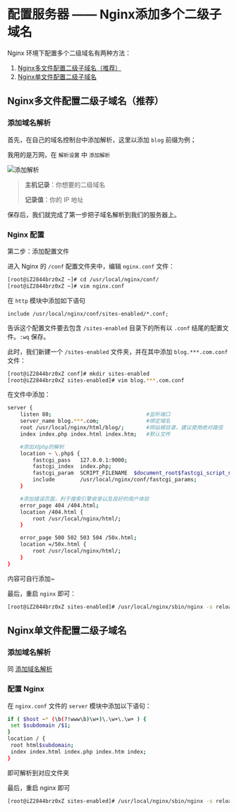 # 配置服务器 —— Nginx添加多个二级子域名

Nginx 环境下配置多个二级域名有两种方法：

1. [Nginx多文件配置二级子域名（推荐）](#nginx多文件配置二级子域名（推荐）)
2. [Nginx单文件配置二级子域名](#nginx单文件配置二级子域名)

## Nginx多文件配置二级子域名（推荐）

### 添加域名解析

首先，在自己的域名控制台中添加解析，这里以添加 `blog` 前缀为例；

我用的是万网，在 `解析设置` 中 `添加解析`

![添加解析](https://img-blog.csdn.net/20170415235411153?watermark/2/text/aHR0cDovL2Jsb2cuY3Nkbi5uZXQvTEJpbmlu/font/5a6L5L2T/fontsize/400/fill/I0JBQkFCMA==/dissolve/70/gravity/SouthEast)

> **主机记录**：你想要的二级域名
>
> **记录值**：你的 IP 地址

保存后，我们就完成了第一步把子域名解析到我们的服务器上。

### Nginx 配置

第二步：添加配置文件

进入 Nginx 的 `/conf` 配置文件夹中，编辑 `nginx.conf` 文件：

```bash
[root@iZ2844brz0xZ ~]# cd /usr/local/nginx/conf/
[root@iZ2844brz0xZ ~]# vim nginx.conf
```

在 `http` 模块中添加如下语句

```
include /usr/local/nginx/conf/sites-enabled/*.conf;
```

告诉这个配置文件要去包含 `/sites-enabled` 目录下的所有以 `.conf` 结尾的配置文件。`:wq` 保存。

此时，我们新建一个 `/sites-enabled` 文件夹，并在其中添加 `blog.***.com.conf` 文件：

```bash
[root@iZ2844brz0xZ conf]# mkdir sites-enabled
[root@iZ2844brz0xZ sites-enabled]# vim blog.***.com.conf
```

在文件中添加：

```bash
server {
    listen 80;                              #监听端口
    server_name blog.***.com;               #绑定域名
    root /usr/local/nginx/html/blog/;       #网站根目录，建议使用绝对路径
    index index.php index.html index.htm;   #默认文件

	#添加对php的解析
	location ~ \.php$ {
        fastcgi_pass   127.0.0.1:9000;
        fastcgi_index  index.php;
        fastcgi_param  SCRIPT_FILENAME  $document_root$fastcgi_script_name;
	    include        /usr/local/nginx/conf/fastcgi_params;
    }

    #添加错误页面，利于搜索引擎收录以及良好的用户体验
	error_page 404 /404.html;
    location /404.html {
        root /usr/local/nginx/html/;
    }

    error_page 500 502 503 504 /50x.html;
    location =/50x.html {
        root /usr/local/nginx/html/;
    }
}
```

内容可自行添加~

最后，重启 `nginx` 即可：

```bash
[root@iZ2844brz0xZ sites-enabled]# /usr/local/nginx/sbin/nginx -s reload
```

## Nginx单文件配置二级子域名

### 添加域名解析

同 [添加域名解析](#添加域名解析)

### 配置 Nginx

在 `nginx.conf` 文件的 `server` 模块中添加以下语句：

```bash
if ( $host ~* (\b(?!www\b)\w+)\.\w+\.\w+ ) {
 set $subdomain /$1;
}
location / {
 root html$subdomain;
 index index.html index.php index.htm index;
}
```

即可解析到对应文件夹

最后，重启 nginx 即可

```bash
[root@iZ2844brz0xZ sites-enabled]# /usr/local/nginx/sbin/nginx -s reload
```